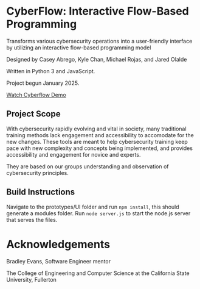 # CyberFlow: Interactive Flow-Based Programming

Transforms various cybersecurity operations into a user-friendly interface by utilizing an interactive flow-based programming model

Designed by Casey Abrego, Kyle Chan, Michael Rojas, and Jared Olalde 

Written in Python 3 and JavaScript.

Project begun January 2025.

[Watch Cyberflow Demo](https://files.catbox.moe/ndap32.mp4)


## Project Scope

With cybersecurity rapidly evolving and vital in society, many traditional training methods lack engagement and accessibility to accomodate for the new changes. These tools are meant to help cybersecurity training keep pace with new complexity and concepts being implemented, and provides accessibility and engagement for novice and experts.

They are based on our groups understanding and observation of cybersecurity principles.

## Build Instructions

Navigate to the prototypes/UI folder and run `npm install`, this should generate a modules folder.
Run `node server.js` to start the node.js server that serves the files.

# Acknowledgements

Bradley Evans, Software Engineer mentor 

The College of Engineering and Computer Science at the California State University, Fullerton
